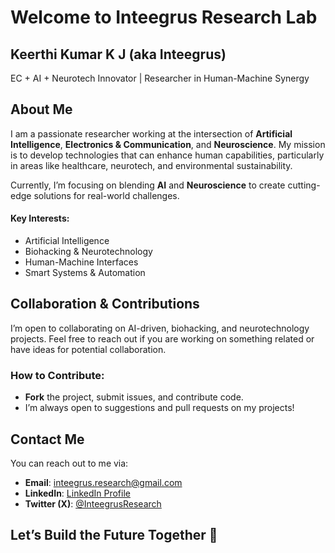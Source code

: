 # Welcome to Inteegrus Research Lab

## Keerthi Kumar K J (aka Inteegrus)
EC + AI + Neurotech Innovator | Researcher in Human-Machine Synergy

## About Me
I am a passionate researcher working at the intersection of **Artificial Intelligence**, **Electronics & Communication**, and **Neuroscience**. My mission is to develop technologies that can enhance human capabilities, particularly in areas like healthcare, neurotech, and environmental sustainability.

Currently, I’m focusing on blending **AI** and **Neuroscience** to create cutting-edge solutions for real-world challenges.

#### Key Interests:
- Artificial Intelligence
- Biohacking & Neurotechnology
- Human-Machine Interfaces
- Smart Systems & Automation

## Collaboration & Contributions

I’m open to collaborating on AI-driven, biohacking, and neurotechnology projects. Feel free to reach out if you are working on something related or have ideas for potential collaboration.

### How to Contribute:
- **Fork** the project, submit issues, and contribute code.
- I’m always open to suggestions and pull requests on my projects!

## Contact Me

You can reach out to me via:

- **Email**: inteegrus.research@gmail.com
- **LinkedIn**: [LinkedIn Profile](https://www.linkedin.com/in/keerthi-kumar-k-j)
- **Twitter (X)**: [@InteegrusResearch](https://twitter.com/InteegrusResearch)

## Let’s Build the Future Together 🚀
